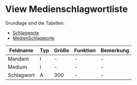 # View Medienschlagwortliste

Grundlage sind die Tabellen:

* [Schlagworte](https://doc.magellan7.stueber.de/datenstruktur/schlusseltabellen-schlusselverzeichnisse/Schlagworte/)
* [MedienSchlagworte](https://doc.magellan7.stueber.de/datenstruktur/schlusseltabellen-schlusselverzeichnisse/MedienSchlagworte/)



| Feldname   | Typ | Größe | Funktion | Bemerkung |
|------------|-----|-------|----------|-----------|
| Mandant    | I   | -     | -        | -         |
| Medium     | I   | -     | -        | -         |
| Schlagwort | A   | 300   | -        | -         |

